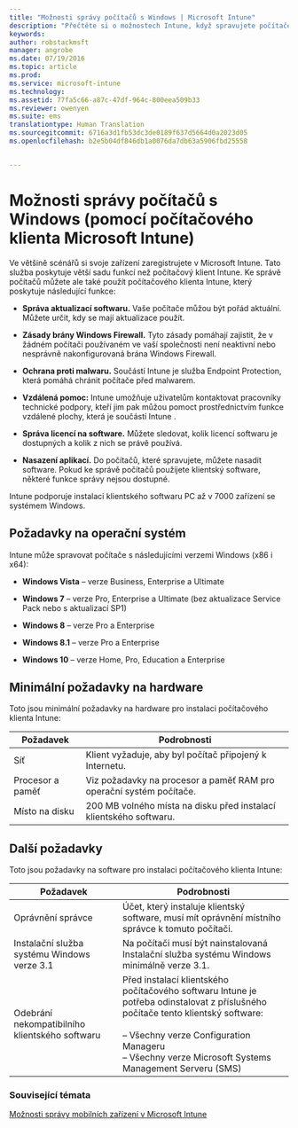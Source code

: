 ```yaml
---
title: "Možnosti správy počítačů s Windows | Microsoft Intune"
description: "Přečtěte si o možnostech Intune, když spravujete počítače se systémem Windows pomocí klientského softwaru Intune."
keywords: 
author: robstackmsft
manager: angrobe
ms.date: 07/19/2016
ms.topic: article
ms.prod: 
ms.service: microsoft-intune
ms.technology: 
ms.assetid: 77fa5c66-a87c-47df-964c-800eea509b33
ms.reviewer: owenyen
ms.suite: ems
translationtype: Human Translation
ms.sourcegitcommit: 6716a3d1fb53dc3de0189f637d5664d0a2023d05
ms.openlocfilehash: b2e5b04df846db1a0076da7db63a5906fbd25558


---
```


# Možnosti správy počítačů s Windows (pomocí počítačového klienta Microsoft Intune)
Ve většině scénářů si svoje zařízení zaregistrujete v Microsoft Intune. Tato služba poskytuje větší sadu funkcí než počítačový klient Intune. Ke správě počítačů můžete ale také použít počítačového klienta Intune, který poskytuje následující funkce:

-   **Správa aktualizací softwaru.** Vaše počítače můžou být pořád aktuální. Můžete určit, kdy se mají aktualizace použít.

-   **Zásady brány Windows Firewall.** Tyto zásady pomáhají zajistit, že v žádném počítači používaném ve vaší společnosti není neaktivní nebo nesprávně nakonfigurovaná brána Windows Firewall.

-   **Ochrana proti malwaru.** Součástí Intune je služba Endpoint Protection, která pomáhá chránit počítače před malwarem.

-   **Vzdálená pomoc:** Intune umožňuje uživatelům kontaktovat pracovníky technické podpory, kteří jim pak můžou pomoct prostřednictvím funkce vzdálené plochy, která je součástí Intune <!--- (requires TeamViewer software)--->.

-   **Správa licencí na software.** Můžete sledovat, kolik licencí softwaru je dostupných a kolik z nich se právě používá.
-   **Nasazení aplikací.** Do počítačů, které spravujete, můžete nasadit software. Pokud ke správě počítačů použijete klientský software, některé funkce správy nejsou dostupné.


Intune podporuje instalaci klientského softwaru PC až v 7000 zařízení se systémem Windows.

## Požadavky na operační systém
Intune může spravovat počítače s následujícími verzemi Windows (x86 i x64):


-   **Windows Vista** – verze Business, Enterprise a Ultimate

-   **Windows 7** – verze Pro, Enterprise a Ultimate (bez aktualizace Service Pack nebo s aktualizací SP1)

-   **Windows 8** – verze Pro a Enterprise

-   **Windows 8.1** – verze Pro a Enterprise

- **Windows 10** – verze Home, Pro, Education a Enterprise


## Minimální požadavky na hardware
Toto jsou minimální požadavky na hardware pro instalaci počítačového klienta Intune:

|Požadavek|Podrobnosti|
|---------------|--------------------|
|Síť|Klient vyžaduje, aby byl počítač připojený k Internetu.|
|Procesor a paměť|Viz požadavky na procesor a paměť RAM pro operační systém počítače.|
|Místo na disku|200 MB volného místa na disku před instalací klientského softwaru.|

## Další požadavky
Toto jsou požadavky na software pro instalaci počítačového klienta Intune:

|Požadavek|Podrobnosti|
|---------------|--------------------|
|Oprávnění správce|Účet, který instaluje klientský software, musí mít oprávnění místního správce k tomuto počítači.|
|Instalační služba systému Windows verze 3.1|Na počítači musí být nainstalovaná Instalační služba systému Windows minimálně verze 3.1.|
|Odebrání nekompatibilního klientského softwaru|Před instalací klientského počítačového softwaru Intune je potřeba odinstalovat z příslušného počítače tento klientský software:<br /><br />– Všechny verze Configuration Manageru<br />– Všechny verze Microsoft Systems Management Serveru (SMS)|

### Související témata
[Možnosti správy mobilních zařízení v Microsoft Intune](./mobile-device-management-capabilities-in-microsoft-intune.md)



<!--HONumber=Jul16_HO4-->


